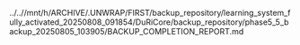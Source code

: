 ../..//mnt/h/ARCHIVE/.UNWRAP/FIRST/backup_repository/learning_system_fully_activated_20250808_091854/DuRiCore/backup_repository/phase5_5_backup_20250805_103905/BACKUP_COMPLETION_REPORT.md